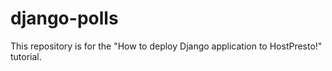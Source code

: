 # django-polls

This repository is for the "How to deploy Django application to HostPresto!" tutorial.